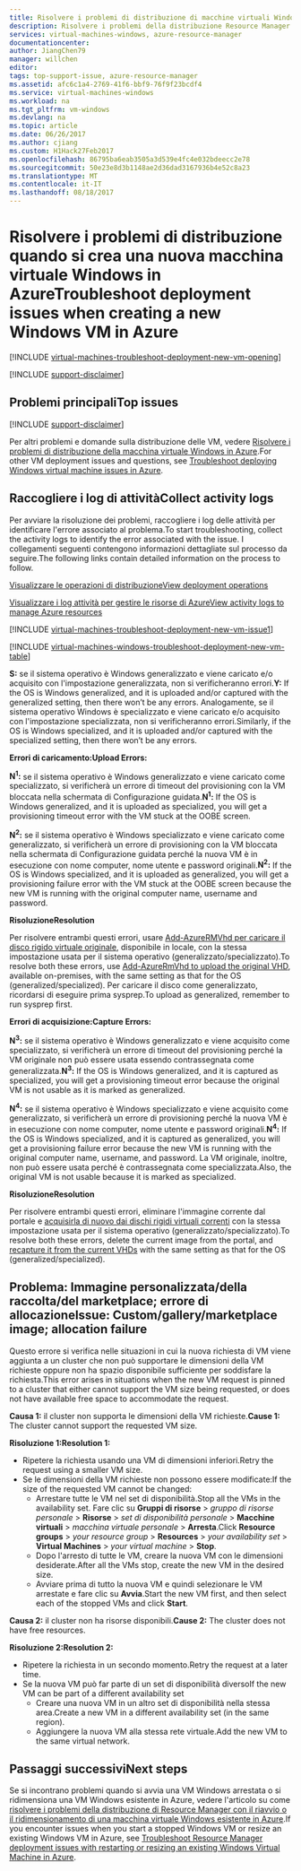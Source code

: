 ```yaml
---
title: Risolvere i problemi di distribuzione di macchine virtuali Windows in Azure| Documentazione Microsoft
description: Risolvere i problemi della distribuzione Resource Manager quando si crea una nuova macchina virtuale Windows in Azure
services: virtual-machines-windows, azure-resource-manager
documentationcenter: 
author: JiangChen79
manager: willchen
editor: 
tags: top-support-issue, azure-resource-manager
ms.assetid: afc6c1a4-2769-41f6-bbf9-76f9f23bcdf4
ms.service: virtual-machines-windows
ms.workload: na
ms.tgt_pltfrm: vm-windows
ms.devlang: na
ms.topic: article
ms.date: 06/26/2017
ms.author: cjiang
ms.custom: H1Hack27Feb2017
ms.openlocfilehash: 86795ba6eab3505a3d539e4fc4e032bdeecc2e78
ms.sourcegitcommit: 50e23e8d3b1148ae2d36dad3167936b4e52c8a23
ms.translationtype: MT
ms.contentlocale: it-IT
ms.lasthandoff: 08/18/2017
---
```

# <a name="troubleshoot-deployment-issues-when-creating-a-new-windows-vm-in-azure"></a><span data-ttu-id="b66a4-103">Risolvere i problemi di distribuzione quando si crea una nuova macchina virtuale Windows in Azure</span><span class="sxs-lookup"><span data-stu-id="b66a4-103">Troubleshoot deployment issues when creating a new Windows VM in Azure</span></span>
[!INCLUDE [virtual-machines-troubleshoot-deployment-new-vm-opening](../../../includes/virtual-machines-troubleshoot-deployment-new-vm-opening-include.md)]

[!INCLUDE [support-disclaimer](../../../includes/support-disclaimer.md)]

## <a name="top-issues"></a><span data-ttu-id="b66a4-104">Problemi principali</span><span class="sxs-lookup"><span data-stu-id="b66a4-104">Top issues</span></span>
[!INCLUDE [support-disclaimer](../../../includes/virtual-machines-windows-troubleshoot-deploy-vm-top.md)]

<span data-ttu-id="b66a4-105">Per altri problemi e domande sulla distribuzione delle VM, vedere [Risolvere i problemi di distribuzione della macchina virtuale Windows in Azure](troubleshoot-deploy-vm.md).</span><span class="sxs-lookup"><span data-stu-id="b66a4-105">For other VM deployment issues and questions, see [Troubleshoot deploying Windows virtual machine issues in Azure](troubleshoot-deploy-vm.md).</span></span>

## <a name="collect-activity-logs"></a><span data-ttu-id="b66a4-106">Raccogliere i log di attività</span><span class="sxs-lookup"><span data-stu-id="b66a4-106">Collect activity logs</span></span>
<span data-ttu-id="b66a4-107">Per avviare la risoluzione dei problemi, raccogliere i log delle attività per identificare l'errore associato al problema.</span><span class="sxs-lookup"><span data-stu-id="b66a4-107">To start troubleshooting, collect the activity logs to identify the error associated with the issue.</span></span> <span data-ttu-id="b66a4-108">I collegamenti seguenti contengono informazioni dettagliate sul processo da seguire.</span><span class="sxs-lookup"><span data-stu-id="b66a4-108">The following links contain detailed information on the process to follow.</span></span>

[<span data-ttu-id="b66a4-109">Visualizzare le operazioni di distribuzione</span><span class="sxs-lookup"><span data-stu-id="b66a4-109">View deployment operations</span></span>](../../azure-resource-manager/resource-manager-deployment-operations.md)

[<span data-ttu-id="b66a4-110">Visualizzare i log attività per gestire le risorse di Azure</span><span class="sxs-lookup"><span data-stu-id="b66a4-110">View activity logs to manage Azure resources</span></span>](../../resource-group-audit.md)

[!INCLUDE [virtual-machines-troubleshoot-deployment-new-vm-issue1](../../../includes/virtual-machines-troubleshoot-deployment-new-vm-issue1-include.md)]

[!INCLUDE [virtual-machines-windows-troubleshoot-deployment-new-vm-table](../../../includes/virtual-machines-windows-troubleshoot-deployment-new-vm-table.md)]

<span data-ttu-id="b66a4-111">**S:** se il sistema operativo è Windows generalizzato e viene caricato e/o acquisito con l'impostazione generalizzata, non si verificheranno errori.</span><span class="sxs-lookup"><span data-stu-id="b66a4-111">**Y:** If the OS is Windows generalized, and it is uploaded and/or captured with the generalized setting, then there won’t be any errors.</span></span> <span data-ttu-id="b66a4-112">Analogamente, se il sistema operativo Windows è specializzato e viene caricato e/o acquisito con l'impostazione specializzata, non si verificheranno errori.</span><span class="sxs-lookup"><span data-stu-id="b66a4-112">Similarly, if the OS is Windows specialized, and it is uploaded and/or captured with the specialized setting, then there won’t be any errors.</span></span>

<span data-ttu-id="b66a4-113">**Errori di caricamento:**</span><span class="sxs-lookup"><span data-stu-id="b66a4-113">**Upload Errors:**</span></span>

<span data-ttu-id="b66a4-114">**N<sup>1</sup>:** se il sistema operativo è Windows generalizzato e viene caricato come specializzato, si verificherà un errore di timeout del provisioning con la VM bloccata nella schermata di Configurazione guidata.</span><span class="sxs-lookup"><span data-stu-id="b66a4-114">**N<sup>1</sup>:** If the OS is Windows generalized, and it is uploaded as specialized, you will get a provisioning timeout error with the VM stuck at the OOBE screen.</span></span>

<span data-ttu-id="b66a4-115">**N<sup>2</sup>:** se il sistema operativo è Windows specializzato e viene caricato come generalizzato, si verificherà un errore di provisioning con la VM bloccata nella schermata di Configurazione guidata perché la nuova VM è in esecuzione con nome computer, nome utente e password originali.</span><span class="sxs-lookup"><span data-stu-id="b66a4-115">**N<sup>2</sup>:** If the OS is Windows specialized, and it is uploaded as generalized, you will get a provisioning failure error with the VM stuck at the OOBE screen because the new VM is running with the original computer name, username and password.</span></span>

<span data-ttu-id="b66a4-116">**Risoluzione**</span><span class="sxs-lookup"><span data-stu-id="b66a4-116">**Resolution**</span></span>

<span data-ttu-id="b66a4-117">Per risolvere entrambi questi errori, usare [Add-AzureRMVhd per caricare il disco rigido virtuale originale](https://msdn.microsoft.com/library/mt603554.aspx), disponibile in locale, con la stessa impostazione usata per il sistema operativo (generalizzato/specializzato).</span><span class="sxs-lookup"><span data-stu-id="b66a4-117">To resolve both these errors, use [Add-AzureRmVhd to upload the original VHD](https://msdn.microsoft.com/library/mt603554.aspx), available on-premises, with the same setting as that for the OS (generalized/specialized).</span></span> <span data-ttu-id="b66a4-118">Per caricare il disco come generalizzato, ricordarsi di eseguire prima sysprep.</span><span class="sxs-lookup"><span data-stu-id="b66a4-118">To upload as generalized, remember to run sysprep first.</span></span>

<span data-ttu-id="b66a4-119">**Errori di acquisizione:**</span><span class="sxs-lookup"><span data-stu-id="b66a4-119">**Capture Errors:**</span></span>

<span data-ttu-id="b66a4-120">**N<sup>3</sup>:** se il sistema operativo è Windows generalizzato e viene acquisito come specializzato, si verificherà un errore di timeout del provisioning perché la VM originale non può essere usata essendo contrassegnata come generalizzata.</span><span class="sxs-lookup"><span data-stu-id="b66a4-120">**N<sup>3</sup>:** If the OS is Windows generalized, and it is captured as specialized, you will get a provisioning timeout error because the original VM is not usable as it is marked as generalized.</span></span>

<span data-ttu-id="b66a4-121">**N<sup>4</sup>:** se il sistema operativo è Windows specializzato e viene acquisito come generalizzato, si verificherà un errore di provisioning perché la nuova VM è in esecuzione con nome computer, nome utente e password originali.</span><span class="sxs-lookup"><span data-stu-id="b66a4-121">**N<sup>4</sup>:** If the OS is Windows specialized, and it is captured as generalized, you will get a provisioning failure error because the new VM is running with the original computer name, username, and password.</span></span> <span data-ttu-id="b66a4-122">La VM originale, inoltre, non può essere usata perché è contrassegnata come specializzata.</span><span class="sxs-lookup"><span data-stu-id="b66a4-122">Also, the original VM is not usable because it is marked as specialized.</span></span>

<span data-ttu-id="b66a4-123">**Risoluzione**</span><span class="sxs-lookup"><span data-stu-id="b66a4-123">**Resolution**</span></span>

<span data-ttu-id="b66a4-124">Per risolvere entrambi questi errori, eliminare l'immagine corrente dal portale e [acquisirla di nuovo dai dischi rigidi virtuali correnti](create-vm-specialized.md?toc=%2fazure%2fvirtual-machines%2fwindows%2ftoc.json) con la stessa impostazione usata per il sistema operativo (generalizzato/specializzato).</span><span class="sxs-lookup"><span data-stu-id="b66a4-124">To resolve both these errors, delete the current image from the portal, and [recapture it from the current VHDs](create-vm-specialized.md?toc=%2fazure%2fvirtual-machines%2fwindows%2ftoc.json) with the same setting as that for the OS (generalized/specialized).</span></span>

## <a name="issue-customgallerymarketplace-image-allocation-failure"></a><span data-ttu-id="b66a4-125">Problema: Immagine personalizzata/della raccolta/del marketplace; errore di allocazione</span><span class="sxs-lookup"><span data-stu-id="b66a4-125">Issue: Custom/gallery/marketplace image; allocation failure</span></span>
<span data-ttu-id="b66a4-126">Questo errore si verifica nelle situazioni in cui la nuova richiesta di VM viene aggiunta a un cluster che non può supportare le dimensioni della VM richieste oppure non ha spazio disponibile sufficiente per soddisfare la richiesta.</span><span class="sxs-lookup"><span data-stu-id="b66a4-126">This error arises in situations when the new VM request is pinned to a cluster that either cannot support the VM size being requested, or does not have available free space to accommodate the request.</span></span>

<span data-ttu-id="b66a4-127">**Causa 1:** il cluster non supporta le dimensioni della VM richieste.</span><span class="sxs-lookup"><span data-stu-id="b66a4-127">**Cause 1:** The cluster cannot support the requested VM size.</span></span>

<span data-ttu-id="b66a4-128">**Risoluzione 1:**</span><span class="sxs-lookup"><span data-stu-id="b66a4-128">**Resolution 1:**</span></span>

* <span data-ttu-id="b66a4-129">Ripetere la richiesta usando una VM di dimensioni inferiori.</span><span class="sxs-lookup"><span data-stu-id="b66a4-129">Retry the request using a smaller VM size.</span></span>
* <span data-ttu-id="b66a4-130">Se le dimensioni della VM richieste non possono essere modificate:</span><span class="sxs-lookup"><span data-stu-id="b66a4-130">If the size of the requested VM cannot be changed:</span></span>
  * <span data-ttu-id="b66a4-131">Arrestare tutte le VM nel set di disponibilità.</span><span class="sxs-lookup"><span data-stu-id="b66a4-131">Stop all the VMs in the availability set.</span></span>
    <span data-ttu-id="b66a4-132">Fare clic su **Gruppi di risorse** > *gruppo di risorse personale* > **Risorse** > *set di disponibilità personale* > **Macchine virtuali** > *macchina virtuale personale* > **Arresta**.</span><span class="sxs-lookup"><span data-stu-id="b66a4-132">Click **Resource groups** > *your resource group* > **Resources** > *your availability set* > **Virtual Machines** > *your virtual machine* > **Stop**.</span></span>
  * <span data-ttu-id="b66a4-133">Dopo l'arresto di tutte le VM, creare la nuova VM con le dimensioni desiderate.</span><span class="sxs-lookup"><span data-stu-id="b66a4-133">After all the VMs stop, create the new VM in the desired size.</span></span>
  * <span data-ttu-id="b66a4-134">Avviare prima di tutto la nuova VM e quindi selezionare le VM arrestate e fare clic su **Avvia**.</span><span class="sxs-lookup"><span data-stu-id="b66a4-134">Start the new VM first, and then select each of the stopped VMs and click **Start**.</span></span>

<span data-ttu-id="b66a4-135">**Causa 2:** il cluster non ha risorse disponibili.</span><span class="sxs-lookup"><span data-stu-id="b66a4-135">**Cause 2:** The cluster does not have free resources.</span></span>

<span data-ttu-id="b66a4-136">**Risoluzione 2:**</span><span class="sxs-lookup"><span data-stu-id="b66a4-136">**Resolution 2:**</span></span>

* <span data-ttu-id="b66a4-137">Ripetere la richiesta in un secondo momento.</span><span class="sxs-lookup"><span data-stu-id="b66a4-137">Retry the request at a later time.</span></span>
* <span data-ttu-id="b66a4-138">Se la nuova VM può far parte di un set di disponibilità diverso</span><span class="sxs-lookup"><span data-stu-id="b66a4-138">If the new VM can be part of a different availability set</span></span>
  * <span data-ttu-id="b66a4-139">Creare una nuova VM in un altro set di disponibilità nella stessa area.</span><span class="sxs-lookup"><span data-stu-id="b66a4-139">Create a new VM in a different availability set (in the same region).</span></span>
  * <span data-ttu-id="b66a4-140">Aggiungere la nuova VM alla stessa rete virtuale.</span><span class="sxs-lookup"><span data-stu-id="b66a4-140">Add the new VM to the same virtual network.</span></span>

## <a name="next-steps"></a><span data-ttu-id="b66a4-141">Passaggi successivi</span><span class="sxs-lookup"><span data-stu-id="b66a4-141">Next steps</span></span>
<span data-ttu-id="b66a4-142">Se si incontrano problemi quando si avvia una VM Windows arrestata o si ridimensiona una VM Windows esistente in Azure, vedere l'articolo su come [risolvere i problemi della distribuzione di Resource Manager con il riavvio o il ridimensionamento di una macchina virtuale Windows esistente in Azure](restart-resize-error-troubleshooting.md?toc=%2fazure%2fvirtual-machines%2fwindows%2ftoc.json).</span><span class="sxs-lookup"><span data-stu-id="b66a4-142">If you encounter issues when you start a stopped Windows VM or resize an existing Windows VM in Azure, see [Troubleshoot Resource Manager deployment issues with restarting or resizing an existing Windows Virtual Machine in Azure](restart-resize-error-troubleshooting.md?toc=%2fazure%2fvirtual-machines%2fwindows%2ftoc.json).</span></span>

